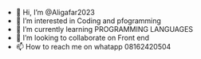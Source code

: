 - 👋 Hi, I’m @Aligafar2023
- 👀 I’m interested in Coding and pfogramming 
- 🌱 I’m currently learning PROGRAMMING LANGUAGES
- 💞️ I’m looking to collaborate on Front end 
- 📫 How to reach me on whatapp 08162420504

<!---
Aligafar2023/Aligafar2023 is a ✨ special ✨ repository because its `README.md` (this file) appears on your GitHub profile.
You can click the Preview link to take a look at your changes.
--->
